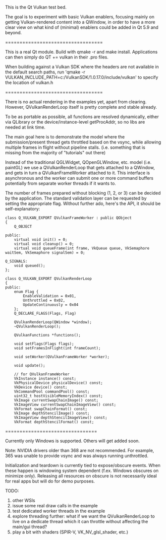 This is the Qt Vulkan test bed.

The goal is to experiment with basic Vulkan enablers, focusing mainly on
getting Vulkan-rendered content into a QWindow, in order to have a more clear
view on what kind of (minimal) enablers could be added in Qt 5.9 and beyond.

==================================

This is a real Qt module. Build with qmake -r and make install. Applications
can then simply do QT += vulkan in their .pro files.

When building against a Vulkan SDK where the headers are not available in the default search paths,
run 'qmake -r VULKAN_INCLUDE_PATH=c:/VulkanSDK/1.0.17.0/include/vulkan' to specify the location of vulkan.h

==================================

There is no actual rendering in the examples yet, apart from clearing. However,
QVulkanRenderLoop itself is pretty complete and stable already.

To be as portable as possible, all functions are resolved dynamically, either
via QLibrary or the device/instance-level getProcAddr, so no libs are needed at
link time.

The main goal here is to demonstrate the model where the submission/present
thread gets throttled based on the vsync, while allowing multiple frames in
flight without pipeline stalls. (i.e. something that is missing from the
majority of "tutorials" out there)

Instead of the traditional QGLWidget, QOpenGLWindow, etc. model (i.e. paintGL)
we use a QVulkanRenderLoop that gets attached to a QWindow, and gets in turn a
QVulkanFrameWorker attached to it. This interface is asynchronous and the worker
can submit one or more command buffers potentially from separate worker threads
if it wants to.

The number of frames prepared without blocking (1, 2, or 3) can be decided by
the application. The standard validation layer can be requested by setting the
appropriate flag. Without further ado, here's the API, it should be
self-explanatory:

```
class Q_VULKAN_EXPORT QVulkanFrameWorker : public QObject
{
    Q_OBJECT

public:
    virtual void init() = 0;
    virtual void cleanup() = 0;
    virtual void queueFrame(int frame, VkQueue queue, VkSemaphore waitSem, VkSemaphore signalSem) = 0;

Q_SIGNALS:
    void queued();
};

class Q_VULKAN_EXPORT QVulkanRenderLoop
{
public:
    enum Flag {
        EnableValidation = 0x01,
        Unthrottled = 0x02,
        UpdateContinuously = 0x04
    };
    Q_DECLARE_FLAGS(Flags, Flag)

    QVulkanRenderLoop(QWindow *window);
    ~QVulkanRenderLoop();

    QVulkanFunctions *functions();

    void setFlags(Flags flags);
    void setFramesInFlight(int frameCount);

    void setWorker(QVulkanFrameWorker *worker);

    void update();

    // for QVulkanFrameWorker
    VkInstance instance() const;
    VkPhysicalDevice physicalDevice() const;
    VkDevice device() const;
    VkCommandPool commandPool() const;
    uint32_t hostVisibleMemoryIndex() const;
    VkImage currentSwapChainImage() const;
    VkImageView currentSwapChainImageView() const;
    VkFormat swapChainFormat() const;
    VkImage depthStencilImage() const;
    VkImageView depthStencilImageView() const;
    VkFormat depthStencilFormat() const;
```

================================

Currently only Windows is supported. Others will get added soon.

Note: NVIDIA drivers older than 368 are not recommended. For example, 365 was
unable to provide vsync and was always running unthrottled.

Initialization and teardown is currently tied to expose/obscure events. When
these happen is windowing system dependent (f.ex. Windows obscures on minimize
only). Releasing all resources on obscure is not necessarily ideal for real
apps but will do for demo purposes.

TODO:
  1. other WSIs
  2. issue some real draw calls in the example
  3. test dedicated worker threads in the example
  4. explore threading further: what if we want the QVulkanRenderLoop to live on a dedicate thread which it can throttle without affecting the main/gui thread?
  5. play a bit with shaders (SPIR-V, VK_NV_glsl_shader, etc.)

